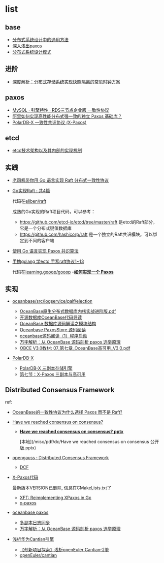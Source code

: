 # list
## base
- [分布式系统设计中的通用方法](https://zhuanlan.zhihu.com/p/498068994)
- [深入浅出paxos](https://rebootcat.com/2020/12/05/paxos/)
- [分布式系统设计模式](https://colobu.com/2022/06/26/distributed-system-design-patterns/)

## 进阶
- [深度解析：分布式存储系统实现快照隔离的常见时钟方案](https://www.tuicool.com/articles/eEJB7rI)

## paxos
- [MySQL · 引擎特性 · RDS三节点企业版 一致性协议](http://mysql.taobao.org/monthly/2019/11/06/)
- [阿里如何实现高性能分布式强一致的独立 Paxos 基础库？](https://mp.weixin.qq.com/s?__biz=MjM5MDE0Mjc4MA==&mid=2650997287&idx=1&sn=4b3ef76bb90c2e28e259802866dc934e)
- [PolarDB-X 一致性共识协议 (X-Paxos)](https://developer.aliyun.com/article/781308)

## etcd
- [etcd技术架构以及其内部的实现机制](https://zhuanlan.zhihu.com/p/566090538)

## 实践
- [老司机带你用 Go 语言实现 Raft 分布式一致性协议](https://happyer.github.io/2017/02/06/2017-02-06-raft/)
- [Go实现Raft : 共4篇](https://mp.weixin.qq.com/s?__biz=Mzg5NDYxNTYyMw==&mid=2247487619&idx=1&sn=af6ad71ff4fb3663b437e30f8deb07e4&source=41#wechat_redirect)

	代码在[eliben/raft](https://github.com/eliben/raft)

	成熟的Go实现的Raft项目代码，可以参考：
	- https://github.com/etcd-io/etcd/tree/master/raft 是etcd的Raft部分，它是一个分布式键值数据库
	- https://github.com/hashicorp/raft 是一个独立的Raft共识模块，可以绑定到不同的客户端
- [使用 Go 语言实现 Paxos 共识算法](https://github.com/tangwz/DistSysDeepDive)
- [手撸golang 学ectd 手写raft协议1~13](https://www.jianshu.com/u/4e1316a61bd2)

	代码在[learning.gooop/gooop](https://gitee.com/ioly/learning.gooop/tree/master/gooop/etcd/raft)
-[**如何实现一个 Paxos**](https://www.tuicool.com/articles/QRbiQzv)

## 实现
- [oceanbase/src/logservice/palf/election](https://github.com/oceanbase/oceanbase/tree/v4.0.0_CE_BP3/src/logservice/palf/election)

	- [OceanBase原生分布式数据库内核实战进阶版.pdf](https://obcommunity-private-oss.oceanbase.com/prod/blog/2023-09/%E4%BB%8E0%E5%88%B01%20OceanBase%E5%8E%9F%E7%94%9F%E5%88%86%E5%B8%83%E5%BC%8F%E6%95%B0%E6%8D%AE%E5%BA%93%E5%86%85%E6%A0%B8%E5%AE%9E%E6%88%98%E8%BF%9B%E9%98%B6%E7%89%88.pdf)
	- [开源数据库OceanBase代码导读](https://www.zhihu.com/column/c_1386628099518402560)
	- [OceanBase 数据库源码解读之模块结构](https://developer.aliyun.com/article/785281)
	- [Oceanbase PaxosStore 源码阅读](https://zhuanlan.zhihu.com/p/395197545)
	- [oceanbase源码阅读（1）程序启动](https://wangcy6.github.io/post/plan/oceanbase_day1/)
	- [万字解析：从 OceanBase 源码剖析 paxos 选举原理](https://zhuanlan.zhihu.com/p/630468476)
	- [OBCE V3.0教材: 07_第七章_OceanBase高可用_V3.0.pdf](https://mdn.alipayobjects.com/huamei_22khvb/afts/file/A*PIj4T6BIPtwAAAAAAAAAAAAADiGDAQ/07_%E7%AC%AC%E4%B8%83%E7%AB%A0_OceanBase%E9%AB%98%E5%8F%AF%E7%94%A8_V3.0.pdf)
- [PolarDB-X]()

	- [PolarDB-X 三副本存储引擎](https://zhuanlan.zhihu.com/p/535496764)
	- [第七节：X-Paxos 三副本与高可用](https://edu.aliyun.com/course/316505/lesson/15168)

## Distributed Consensus Framework
ref:
- [OceanBase的一致性协议为什么选择 Paxos 而不是 Raft?](modb.pro/db/27698)
- [Have we reached consensus on consensus?](https://tanxinyu.work/have-we-reached-consensus-on-consensus/)
	- [**Have we reached consensus on consensus? pptx**](https://vevotse3pn.feishu.cn/file/boxcnBKfW8q9E61Bfi314R0hOfe)

		[本地](/misc/pdf/dc/Have we reached consensus on consensus 公开版.pptx)


- [opengauss : Distributed Consensus Framework](https://gitee.com/opengauss/DCF)

	- [DCF](https://docs.opengauss.org/zh/docs/3.1.1/docs/CharacteristicDescription/DCF.html)
- [X-Paxos代码](https://github.com/polardb/polardbx-engine/blob/ed663bd0017042e7088ba34b46ad4e2fc0c01150/extra/IS/VERSION)

	最新版本VERSION已删除, 信息在CMakeLists.txt了

	- [XFT: Reimplementing XPaxos in Go](https://medium.com/princeton-systems-course/xft-implementation-evaluation-5d57b25c5c5f)
	- [x-paxos](https://github.com/rayaanshahid/x-paxos)
- [oceanbase paxos](https://github.com/oceanbase/oceanbase/tree/v4.3.0_CE_BETA/src/logservice/palf)

	- [多副本日志同步](https://www.oceanbase.com/docs/community-observer-cn-10000000000901312)
	- [万字解析：从 OceanBase 源码剖析 paxos 选举原理](https://zhuanlan.zhihu.com/p/630468476)
- [浅析华为Cantian引擎](https://www.modb.pro/db/1701776671271636992)

	- [【创新项目探索】浅析openEuler Cantian引擎](https://www.openeuler.org/zh/blog/20230915-Cantian/20230915-Cantian.html)
	- [openEuler/cantian](https://gitee.com/openeuler/cantian)
